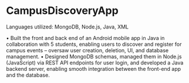 # CampusDiscoveryApp

Languages utilized: MongoDB, Node.js, Java, XML

• Built the front and back end of an Android mobile app in Java in collaboration with 5 students, enabling users to discover and register for campus events – oversaw user creation, deletion, UI, and database management. 
• Designed MongoDB schemas, managed them in Node.js (JavaScript) via REST API endpoints for user login, and developed a Java backend server, enabling smooth integration between the front-end app and the database.
